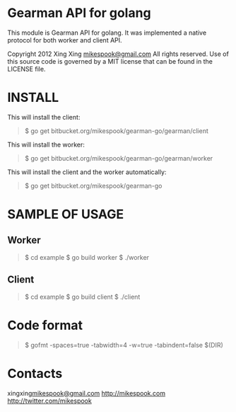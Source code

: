 # Gearman API for golang

This module is Gearman API for golang. 
It was implemented a native protocol for both worker and client API.

Copyright 2012 Xing Xing <mikespook@gmail.com> All rights reserved.
Use of this source code is governed by a MIT license that can be found in the LICENSE file.

# INSTALL

This will install the client:

> $ go get bitbucket.org/mikespook/gearman-go/gearman/client
	
This will install the worker:

> $ go get bitbucket.org/mikespook/gearman-go/gearman/worker

This will install the client and the worker automatically:

> $ go get bitbucket.org/mikespook/gearman-go
	

# SAMPLE OF USAGE

## Worker

> $ cd example
> $ go build worker
> $ ./worker

## Client

> $ cd example
> $ go build client
> $ ./client

# Code format

> $ gofmt -spaces=true -tabwidth=4 -w=true -tabindent=false $(DIR)

# Contacts

xingxing<mikespook@gmail.com>
http://mikespook.com
http://twitter.com/mikespook
